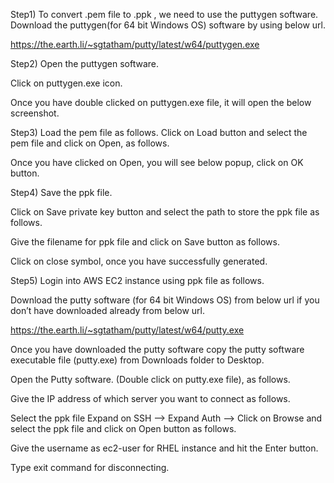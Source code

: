 Step1) To convert .pem file to .ppk , we need to use the puttygen software.
Download the puttygen(for 64 bit Windows OS) software by using below url.

https://the.earth.li/~sgtatham/putty/latest/w64/puttygen.exe



Step2) Open the puttygen software.

Click on puttygen.exe icon.




Once you have double clicked on puttygen.exe file, it will open the below screenshot.

 
Step3) Load the pem file as follows.
Click on Load button and select the pem file and click on Open, as follows.



 
Once you have clicked on Open, you will see below popup, click on OK button.




Step4) Save the ppk file.

Click on Save private key button and select the path to store the ppk file as follows.





Give the filename for ppk file and click on Save button as follows.





Click on close symbol, once you have successfully generated.




Step5) Login into AWS EC2 instance  using ppk file as follows.

Download the putty software (for 64 bit Windows OS) from below url if you don’t have downloaded already from below url.

https://the.earth.li/~sgtatham/putty/latest/w64/putty.exe

Once you have downloaded the putty software copy the putty software executable file (putty.exe) from Downloads folder to Desktop.

Open the Putty software. (Double click on putty.exe file), as follows.



Give the IP address of which server you want to connect as follows.



Select the ppk file
Expand on SSH --> Expand Auth --> Click on Browse and select the ppk file and click on Open button as follows.




Give the username as ec2-user for RHEL instance and hit the Enter button.





Type exit command for disconnecting.


